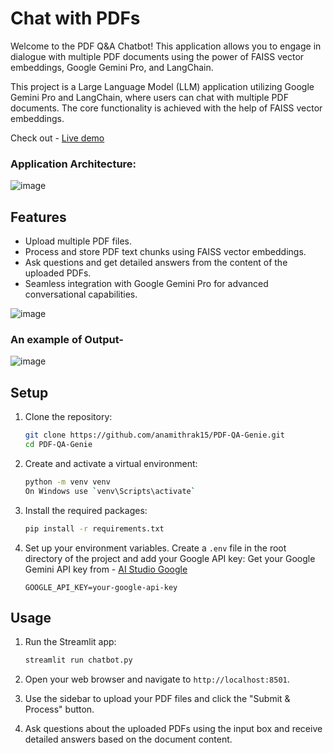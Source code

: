 # Chat with PDFs
Welcome to the PDF Q&A Chatbot! This application allows you to engage in dialogue with multiple PDF documents using the power of FAISS vector embeddings, Google Gemini Pro, and LangChain.

This project is a Large Language Model (LLM) application utilizing Google Gemini Pro and LangChain, where users can chat with multiple PDF documents. The core functionality is achieved with the help of FAISS vector embeddings.

 Check out - [Live demo](https://huggingface.co/spaces/Anamithra/PDF_QA)

### Application Architecture:
![image](https://github.com/user-attachments/assets/4d48dfbd-d329-4536-b4a3-2f10dddbe795)


## Features

- Upload multiple PDF files.
- Process and store PDF text chunks using FAISS vector embeddings.
- Ask questions and get detailed answers from the content of the uploaded PDFs.
- Seamless integration with Google Gemini Pro for advanced conversational capabilities.


![image](https://github.com/user-attachments/assets/ac558583-7bd6-4832-a955-71ec30489f27)

### An example of Output-

![image](https://github.com/user-attachments/assets/87d310e5-d986-4219-bc96-4085e88960d5)


## Setup

1. Clone the repository:

    ```bash
    git clone https://github.com/anamithrak15/PDF-QA-Genie.git
    cd PDF-QA-Genie
    ```

2. Create and activate a virtual environment:

    ```bash
    python -m venv venv
    On Windows use `venv\Scripts\activate`
    ```

3. Install the required packages:

    ```bash
    pip install -r requirements.txt
    ```

4. Set up your environment variables. Create a `.env` file in the root directory of the project and add your Google API key:
   Get your Google Gemini API key from - [AI Studio Google](https://aistudio.google.com/app/u/0/apikey)

    ```env
    GOOGLE_API_KEY=your-google-api-key
    ```

## Usage

1. Run the Streamlit app:

    ```bash
    streamlit run chatbot.py
    ```

2. Open your web browser and navigate to `http://localhost:8501`.

3. Use the sidebar to upload your PDF files and click the "Submit & Process" button.

4. Ask questions about the uploaded PDFs using the input box and receive detailed answers based on the document content.
